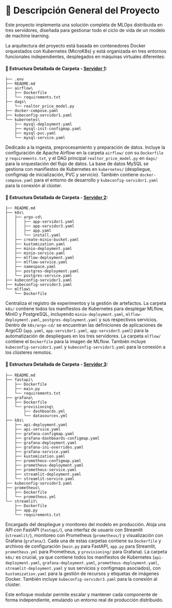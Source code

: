 # 🧠 Descripción General del Proyecto

Este proyecto implementa una solución completa de MLOps distribuida en tres servidores, diseñada para gestionar todo el ciclo de vida de un modelo de machine learning.

La arquitectura del proyecto está basada en contenedores Docker orquestados con Kubernetes (MicroK8s) y está organizada en tres entornos funcionales independientes, desplegados en máquinas virtuales diferentes:

 
#### 📂 Estructura Detallada de Carpeta - **[Servidor 1](Servidor1/README.md)**:
```
├── .env
├── README.md
├── airflow\
│   ├── Dockerfile
│   └── requirements.txt
├── dags\
│   └── realtor_price_model.py
├── docker-compose.yaml
├── kubeconfig-servidor1.yaml
└── kubernetes\
    ├── mysql-deployment.yaml
    ├── mysql-init-configmap.yaml
    ├── mysql-pvc.yaml
    └── mysql-service.yaml
```

Dedicado a la ingesta, preprocesamiento y preparación de datos. Incluye la configuración de Apache Airflow en la carpeta `airflow/` con su `Dockerfile` y `requirements.txt`, y el DAG principal `realtor_price_model.py` en `dags/` para la orquestación del flujo de datos. La base de datos MySQL se gestiona con manifiestos de Kubernetes en `kubernetes/` (despliegue, configmap de inicialización, PVC y servicio). También contiene `docker-compose.yaml` para el entorno de desarrollo y `kubeconfig-servidor1.yaml` para la conexión al clúster.
 

#### 📂 Estructura Detallada de Carpeta - **[Servidor 2](Servidor2/README.md)**:

```
├── README.md
├── k8s\
│   ├── argo-cd\
│   │   ├── app-servidor1.yaml
│   │   ├── app-servidor3.yaml
│   │   ├── app.yaml
│   │   └── install.yaml
│   ├── create-minio-bucket.yaml
│   ├── kustomization.yaml
│   ├── minio-deployment.yaml
│   ├── minio-service.yaml
│   ├── mlflow-deployment.yaml
│   ├── mlflow-service.yaml
│   ├── namespace.yaml
│   ├── postgres-deployment.yaml
│   └── postgres-service.yaml
├── kubeconfig-servidor1.yaml
├── kubeconfig-servidor3.yaml
└── mlflow\
    └── Dockerfile
```


Centraliza el registro de experimentos y la gestión de artefactos. La carpeta `k8s/` contiene todos los manifiestos de Kubernetes para desplegar MLflow, MinIO y PostgreSQL, incluyendo `minio-deployment.yaml`, `mlflow-deployment.yaml`, `postgres-deployment.yaml` y sus respectivos servicios. Dentro de `k8s/argo-cd/` se encuentran las definiciones de aplicaciones de ArgoCD (`app.yaml`, `app-servidor1.yaml`, `app-servidor3.yaml`) para la automatización de despliegues en los tres servidores. La carpeta `mlflow/` contiene el `Dockerfile` para la imagen de MLflow. También incluye `kubeconfig-servidor1.yaml` y `kubeconfig-servidor3.yaml` para la conexión a los clústeres remotos.

#### 📂 Estructura Detallada de Carpeta - **[Servidor 3](Servidor3/README.md)**:
```
├── README.md
├── fastapi\
│   ├── Dockerfile
│   ├── main.py
│   └── requirements.txt
├── grafana\
│   ├── Dockerfile
│   └── provisioning\
│       ├── dashboards.yml
│       └── datasources.yml
├── k8s\
│   ├── api-deployment.yaml
│   ├── api-service.yaml
│   ├── grafana-configmap.yaml
│   ├── grafana-dashboards-configmap.yaml
│   ├── grafana-deployment.yaml
│   ├── grafana-ini-overrides.yaml
│   ├── grafana-service.yaml
│   ├── kustomization.yaml
│   ├── prometheus-configmap.yaml
│   ├── prometheus-deployment.yaml
│   ├── prometheus-service.yaml
│   ├── streamlit-deployment.yaml
│   └── streamlit-service.yaml
├── kubeconfig-servidor3.yaml
├── prometheus\
│   ├── Dockerfile
│   └── prometheus.yml
└── streamlit\
    ├── Dockerfile
    ├── app.py
    └── requirements.txt
```

Encargado del despliegue y monitoreo del modelo en producción. Aloja una API con FastAPI (`fastapi/`), una interfaz de usuario con Streamlit (`streamlit/`), monitoreo con Prometheus (`prometheus/`) y visualización con Grafana (`grafana/`). Cada una de estas carpetas contiene su `Dockerfile` y archivos de configuración (`main.py` para FastAPI, `app.py` para Streamlit, `prometheus.yml` para Prometheus, y `provisioning/` para Grafana). La carpeta `k8s/` es crucial, ya que contiene todos los manifiestos de Kubernetes (`api-deployment.yaml`, `grafana-deployment.yaml`, `prometheus-deployment.yaml`, `streamlit-deployment.yaml` y sus servicios y configmaps asociados), con `kustomization.yaml` para la gestión de recursos y etiquetas de imágenes Docker. También incluye `kubeconfig-servidor3.yaml` para la conexión al clúster.

Este enfoque modular permite escalar y mantener cada componente de forma independiente, emulando un entorno real de producción distribuido.



